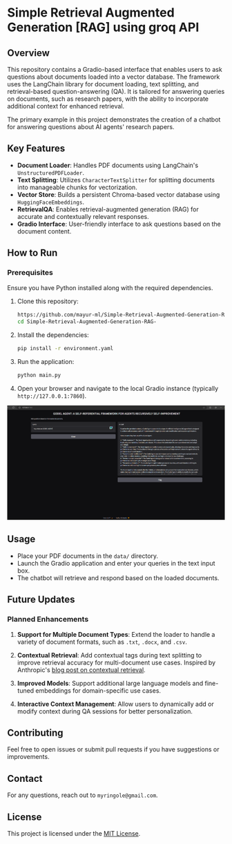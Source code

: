 # Simple Retrieval Augmented Generation [RAG] using groq API

## Overview
This repository contains a Gradio-based interface that enables users to ask questions about documents loaded into a vector database. The framework uses the LangChain library for document loading, text splitting, and retrieval-based question-answering (QA). It is tailored for answering queries on documents, such as research papers, with the ability to incorporate additional context for enhanced retrieval.

The primary example in this project demonstrates the creation of a chatbot for answering questions about AI agents' research papers.

## Key Features
- **Document Loader**: Handles PDF documents using LangChain's `UnstructuredPDFLoader`.
- **Text Splitting**: Utilizes `CharacterTextSplitter` for splitting documents into manageable chunks for vectorization.
- **Vector Store**: Builds a persistent Chroma-based vector database using `HuggingFaceEmbeddings`.
- **RetrievalQA**: Enables retrieval-augmented generation (RAG) for accurate and contextually relevant responses.
- **Gradio Interface**: User-friendly interface to ask questions based on the document content.

## How to Run

### Prerequisites
Ensure you have Python installed along with the required dependencies.

1. Clone this repository:
   ```bash
   https://github.com/mayur-ml/Simple-Retrieval-Augmented-Generation-RAG-.git
   cd Simple-Retrieval-Augmented-Generation-RAG-
   ```

2. Install the dependencies:
   ```bash
   pip install -r environment.yaml
   ```

3. Run the application:
   ```bash
   python main.py
   ```

4. Open your browser and navigate to the local Gradio instance (typically `http://127.0.0.1:7860`).

   
 ![Demo Interface](https://github.com/mayur-ml/Simple-Retrieval-Augmented-Generation-RAG-/blob/main/assets/Demo_interface.png)


## Usage

- Place your PDF documents in the `data/` directory.
- Launch the Gradio application and enter your queries in the text input box.
- The chatbot will retrieve and respond based on the loaded documents.

## Future Updates
### Planned Enhancements
1. **Support for Multiple Document Types**:
   Extend the loader to handle a variety of document formats, such as `.txt`, `.docx`, and `.csv`.

2. **Contextual Retrieval**:
   Add contextual tags during text splitting to improve retrieval accuracy for multi-document use cases. Inspired by Anthropic's [blog post on contextual retrieval](https://www.anthropic.com/news/contextual-retrieval).

3. **Improved Models**:
   Support additional large language models and fine-tuned embeddings for domain-specific use cases.

4. **Interactive Context Management**:
   Allow users to dynamically add or modify context during QA sessions for better personalization.


## Contributing
Feel free to open issues or submit pull requests if you have suggestions or improvements.

## Contact
For any questions, reach out to `myringole@gmail.com`.

## License
This project is licensed under the [MIT License](./LICENSE).

